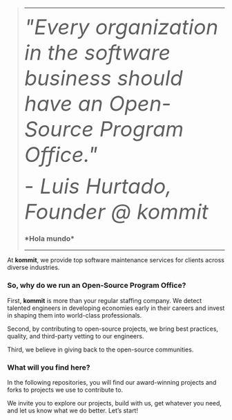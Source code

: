 <div align="left">


> ---
> <font size="18"> *"Every organization in the software business should have an Open-Source Program Office."* </font>
>
> <font size="18"> \- *Luis Hurtado, Founder @ kommit* </font>
>
> <h3> *Hola mundo* </h3>
>
> ---

At **kommit**, we provide top software maintenance services for clients across diverse industries.

### So, why do we run an Open-Source Program Office?

First, **kommit** is more than your regular staffing company. We detect talented engineers in developing economies early in their careers and invest in shaping them into world-class professionals.

Second, by contributing to open-source projects, we bring best practices, quality, and third-party vetting to our engineers.

Third, we believe in giving back to the open-source communities.

### What will you find here?

In the following repositories, you will find our award-winning projects and forks to projects we use to contribute to.

We invite you to explore our projects, build with us, get whatever you need, and let us know what we do better. Let’s start!

</div>
